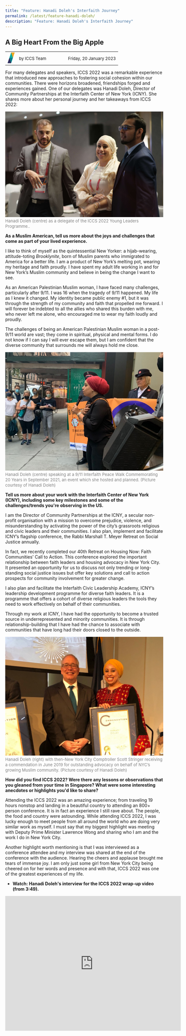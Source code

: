 ```yaml
---
title: "Feature: Hanadi Doleh's Interfaith Journey"
permalink: /latest/feature-hanadi-doleh/
description: "Feature: Hanadi Doleh's Interfaith Journey"
---
```

## A Big Heart From the Big Apple

<table>
 <tr>
	 <td><img src="/images/ICCS-parallelogram_narrow.png" style="width:23px"></td>
	 <td><font size="-1">by ICCS Team</font></td>
	 <td></td>
	 <td></td>
	 <td></td>
	 <td></td>
	 <td><font size="-1">Friday, 20 January 2023</font></td>
	</tr>
	<tr></tr>
</table>

For many delegates and speakers, ICCS 2022 was a remarkable experience that introduced new approaches to fostering social cohesion within our communities. There were horizons broadened, friendships forged and experiences gained. One of our delegates was Hanadi Doleh, Director of Community Partnerships at the Interfaith Center of New York (ICNY). She shares more about her personal journey and her takeaways from ICCS 2022:

![](/images/Hanadi_1.jpg)
<font color = "grey"><font size="-1">Hanadi Doleh (centre) as a delegate of the ICCS 2022 Young Leaders Programme..</font></font>

**As a Muslim American, tell us more about the joys and challenges that come as part of your lived experience.**

I like to think of myself as the quintessential New Yorker: a hijab-wearing, attitude-toting *Brooklynite*, born of Muslim parents who immigrated to America for a better life. I am a product of New York’s melting pot, wearing my heritage and faith proudly. I have spent my adult life working in and for New York’s Muslim community and believe in being the change I want to see. 

As an American Palestinian Muslim woman, I have faced many challenges, particularly after 9/11. I was 16 when the tragedy of 9/11 happened. My life as I knew it changed. My identity became public enemy #1, but it was through the strength of my community and faith that propelled me forward. I will forever be indebted to all the allies who shared this burden with me, who never left me alone, who encouraged me to wear my faith loudly and proudly.

The challenges of being an American Palestinian Muslim woman in a post-9/11 world are vast; they come in spiritual, physical and mental forms. I do not know if I can say I will ever escape them, but I am confident that the diverse community that surrounds me will always hold me close.

![](/images/Hanadi_2.jpg)
<font color = "grey"><font size="-1">Hanadi Doleh (centre) speaking at a 9/11 Interfaith Peace Walk Commemorating 20 Years in September 2021, an event which she hosted and planned. (Picture courtesy of Hanadi Doleh)</font></font>

**Tell us more about your work with the Interfaith Center of New York (ICNY), including some key milestones and some of the challenges/trends you're observing in the US.**

I am the Director of Community Partnerships at the ICNY, a secular non-profit organisation with a mission to overcome prejudice, violence, and misunderstanding by activating the power of the city’s grassroots religious and civic leaders and their communities. I also plan, implement and facilitate ICNY’s flagship conference, the Rabbi Marshall T. Meyer Retreat on Social Justice annually. 

In fact, we recently completed our 40th Retreat on Housing Now: Faith Communities’ Call to Action. This conference explored the important relationship between faith leaders and housing advocacy in New York City. It presented an opportunity for us to discuss not only trending or long-standing social justice issues but offer key solutions and call to action prospects for community involvement for greater change. 

I also plan and facilitate the Interfaith Civic Leadership Academy, ICNY’s leadership development programme for diverse faith leaders. It is a programme that offers a cohort of diverse religious leaders the tools they need to work effectively on behalf of their communities. 

Through my work at ICNY, I have had the opportunity to become a trusted source in underrepresented and minority communities. It is through relationship-building that I have had the chance to associate with communities that have long had their doors closed to the outside.

![](/images/Hanadi_3.jpg)
<font color = "grey"><font size="-1">Hanadi Doleh (right) with then-New York City Comptroller Scott Stringer receiving a commendation in June 2019 for outstanding advocacy on behalf of NYC’s growing Muslim community. (Picture courtesy of Hanadi Doleh)</font></font>

**How did you find ICCS 2022? Were there any lessons or observations that you gleaned from your time in Singapore? What were some interesting anecdotes or highlights you'd like to share?**
 
Attending the ICCS 2022 was an amazing experience; from traveling 19 hours nonstop and landing in a beautiful country to attending an 800+ person conference. It is in fact an experience I still rave about. The people, the food and country were astounding. While attending ICCS 2022, I was lucky enough to meet people from all around the world who are doing very similar work as myself. I must say that my biggest highlight was meeting with Deputy Prime Minister Lawrence Wong and sharing who I am and the work I do in New York City. 

Another highlight worth mentioning is that I was interviewed as a conference attendee and my interview was shared at the end of the conference with the audience. Hearing the cheers and applause brought me tears of immense joy. I am only just some girl from New York City being cheered on for her words and presence and with that, ICCS 2022 was one of the greatest experiences of my life.

* **Watch: Hanadi Doleh's interview for the ICCS 2022 wrap-up video (from 3:49).**
<iframe src="https://www.facebook.com/plugins/video.php?height=314&href=https%3A%2F%2Fwww.facebook.com%2FICCSSG%2Fvideos%2F1807111626294694%2F&show_text=true&width=560&t=0" width="560" height="429" style="border:none;overflow:hidden" scrolling="no" frameborder="0" allowfullscreen="true" allow="autoplay; clipboard-write; encrypted-media; picture-in-picture; web-share" allowFullScreen="true"></iframe>